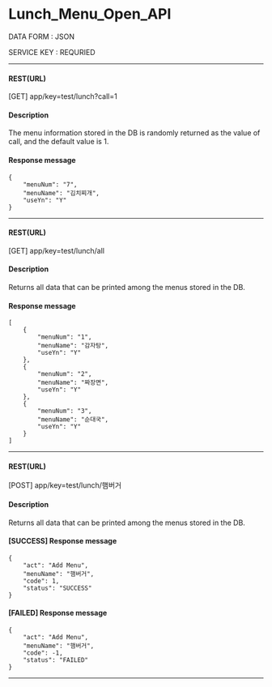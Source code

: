 # Lunch_Menu_Open_API

DATA FORM : JSON

SERVICE KEY : REQURIED

---

#### REST(URL)
[GET] app/key=test/lunch?call=1

#### Description

The menu information stored in the DB is randomly returned as the value of call, and the default value is 1.

#### Response message
```
{
    "menuNum": "7",
    "menuName": "김치찌개",
    "useYn": "Y"
}
```

---

#### REST(URL)
[GET] app/key=test/lunch/all

#### Description

Returns all data that can be printed among the menus stored in the DB.

#### Response message
```
[
    {
        "menuNum": "1",
        "menuName": "감자탕",
        "useYn": "Y"
    },
    {
        "menuNum": "2",
        "menuName": "짜장면",
        "useYn": "Y"
    },
    {
        "menuNum": "3",
        "menuName": "순대국",
        "useYn": "Y"
    }
]
```

---

#### REST(URL)
[POST] app/key=test/lunch/햄버거

#### Description

Returns all data that can be printed among the menus stored in the DB.

#### [SUCCESS] Response message
```
{
    "act": "Add Menu",
    "menuName": "햄버거",
    "code": 1,
    "status": "SUCCESS"
}
```
#### [FAILED] Response message
```
{
    "act": "Add Menu",
    "menuName": "햄버거",
    "code": -1,
    "status": "FAILED"
}
```

---

